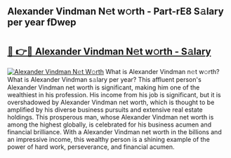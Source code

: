 ## Alexander Vindman N𝚎t w𝚘rth - Part-rE8 S𝚊lary per year fDwep

# <h2><a href="http://gc3p35j.nevu.top/?p=Alexander+Vindman">🔗 👉🔴 Alexander Vindman N𝚎t w𝚘rth - S𝚊lary</a></h2>

[![Alexander Vindman N𝚎t W𝚘rth](https://i.imgur.com/Oavwk0R.jpeg)](http://gc3p35j.nevu.top/?p=Alexander+Vindman)
What is Alexander Vindman n𝚎t w𝚘rth? What is Alexander Vindman s𝚊lary per year?
This affluent person's Alexander Vindman net worth is significant, making him one of the wealthiest in his profession. His income from his job is significant, but it is overshadowed by Alexander Vindman net worth, which is thought to be amplified by his diverse business pursuits and extensive real estate holdings. This prosperous man, whose Alexander Vindman net worth is among the highest globally, is celebrated for his business acumen and financial brilliance. With a Alexander Vindman net worth in the billions and an impressive income, this wealthy person is a shining example of the power of hard work, perseverance, and financial acumen.
